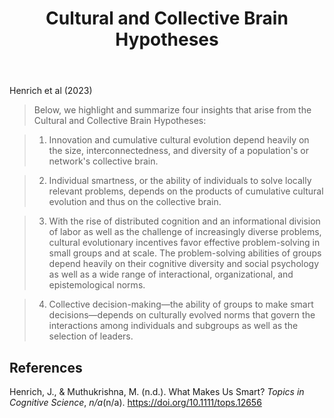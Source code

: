 ﻿---
title: Cultural and Collective Brain Hypotheses
---
Henrich et al (2023)

> Below, we highlight and summarize four insights that arise from the Cultural and Collective Brain Hypotheses:

> 1. Innovation and cumulative cultural evolution depend heavily on the size, interconnectedness, and diversity of a population's or network's collective brain.

> 2. Individual smartness, or the ability of individuals to solve locally relevant problems, depends on the products of cumulative cultural evolution and thus on the collective brain.

> 3. With the rise of distributed cognition and an informational division of labor as well as the challenge of increasingly diverse problems, cultural evolutionary incentives favor effective problem-solving in small groups and at scale. The problem-solving abilities of groups depend heavily on their cognitive diversity and social psychology as well as a wide range of interactional, organizational, and epistemological norms.

> 4. Collective decision-making—the ability of groups to make smart decisions—depends on culturally evolved norms that govern the interactions among individuals and subgroups as well as the selection of leaders.


## References 

Henrich, J., & Muthukrishna, M. (n.d.). What Makes Us Smart? *Topics in Cognitive Science*, *n/a*(n/a). <https://doi.org/10.1111/tops.12656>